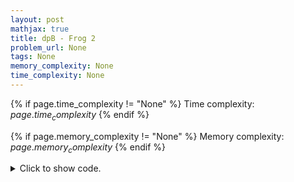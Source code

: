 ```yaml
---
layout: post
mathjax: true
title: dpB - Frog 2
problem_url: None
tags: None
memory_complexity: None
time_complexity: None
---
```




{% if page.time_complexity != "None" %}
Time complexity: ${{ page.time_complexity }}$
{% endif %}

{% if page.memory_complexity != "None" %}
Memory complexity: ${{ page.memory_complexity }}$
{% endif %}

<details>
<summary>
<p style="display:inline">Click to show code.</p>
</summary>
```cpp
{% raw %}
using namespace std;
const int NMAX = 1e5 + 11;
int n, k, h[NMAX], mem[NMAX];
bool vis[NMAX];
inline int dh(int i, int j) { return (int)abs(h[i] - h[j]); }
int dp(int i)
{
    int &ans = mem[i];
    if (i == n - 1)
        return 0;
    if (vis[i])
        return ans;
    vis[i] = true;
    ans = INT_MAX;
    for (int j = i + 1; j <= i + k; ++j)
        if (j < n)
            ans = min(ans, dp(j) + dh(i, j));
    return ans;
}
int main(void)
{
    cin >> n >> k;
    for (int i = 0; i < n; ++i)
        cin >> h[i];
    cout << dp(0) << endl;
    return 0;
}

{% endraw %}
```
</details>


